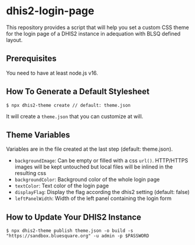 # dhis2-login-page

This repository provides a script that will help you set a custom CSS theme for the login page of a DHIS2 instance in adequation with BLSQ defined layout.

## Prerequisites

You need to have at least node.js v16.

## How To Generate a Default Stylesheet

    $ npx dhis2-theme create // default: theme.json

It will create a `theme.json` that you can customize at will.

## Theme Variables

Variables are in the file created at the last step (default: theme.json).

- `backgroundImage`: Can be empty or filled with a css `url()`. HTTP/HTTPS images will be kept untouched but local files will be inlined in the resulting css
- `backgroundColor`: Background color of the whole login page
- `textColor`: Text color of the login page
- `displayFlag`: Display the flag according the dhis2 setting (default: false)
- `leftPanelWidth`: Width of the left panel containing the login form

## How to Update Your DHIS2 Instance

    $ npx dhis2-theme publish theme.json -o build -s "https://sandbox.bluesquare.org" -u admin -p $PASSWORD
